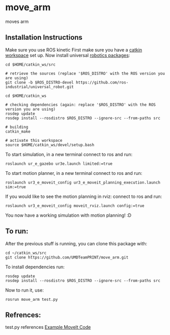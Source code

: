 # move_arm
moves arm

## Installation Instructions
Make sure you use ROS kinetic
First make sure you have a [catkin workspace](http://wiki.ros.org/catkin/Tutorials/create_a_workspace) set up.
Now install universal [robotics packages](https://github.com/ros-industrial/universal_robot/tree/kinetic-devel):

```
cd $HOME/catkin_ws/src

# retrieve the sources (replace '$ROS_DISTRO' with the ROS version you are using)
git clone -b $ROS_DISTRO-devel https://github.com/ros-industrial/universal_robot.git

cd $HOME/catkin_ws

# checking dependencies (again: replace '$ROS_DISTRO' with the ROS version you are using)
rosdep update
rosdep install --rosdistro $ROS_DISTRO --ignore-src --from-paths src

# building
catkin_make

# activate this workspace
source $HOME/catkin_ws/devel/setup.bash
```

To start simulation, in a new terminal connect to ros and run:

```roslaunch ur_e_gazebo ur3e.launch limited:=true```

To start motion planner, in a new terminal connect to ros and run:

```roslaunch ur3_e_moveit_config ur3_e_moveit_planning_execution.launch sim:=true```

If you would like to see the motion planning in rviz:
connect to ros and run:

```roslaunch ur3_e_moveit_config moveit_rviz.launch config:=true```

You now have a working simulation with motion planning! :D

## To run:
After the previous stuff is running, you can clone this package with:

```
cd ~/catkin_ws/src
git clone https://github.com/UMDTeamPRINT/move_arm.git
```
To install dependencies run:

```cd ~/catkin_ws/
rosdep update
rosdep install --rosdistro $ROS_DISTRO --ignore-src --from-paths src
```

Now to run it, use:

```rosrun move_arm test.py```

## Refrences:
test.py references [Example MoveIt Code](https://github.com/ros-planning/moveit_tutorials/blob/master/doc/move_group_python_interface/scripts/move_group_python_interface_tutorial.py)
